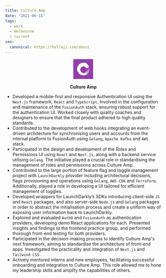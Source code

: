 ```yaml
---
title: Culture Amp
date: "2021-06-15"
tags:
  - work
  - melbourne
  - current
seo:
  canonical: https://hallaji.com/about
---
```


<p align='center'>
  <img src='/stories/cultureamp/cultureamp.png' height='64' />
</p>
<p align='center'>
  <b>Culture Amp</b><br />
</p>

- Developed a mobile-first and responsive Authentication UI using the `Next.js`
  framework, `React` and `TypeScript`. Involved in the configuration and maintenance
  of the `FusionAuth` stack, ensuring robust support for the authentication UI.
  Worked closely with quality coaches and designers to ensure that the final product
  adhered to high quality standards.
- Contributed to the development of web hooks integrating an event-driven
  architecture for synchronising users and accounts from the internal platform to
  FusionAuth using `Golang`, `Apache Kafka` and `AWS` stack.
- Participated in the design and development of the Roles and Permissions UI using
  `React` and `Next.js`, along with a backend service utilising `Golang`. The initiative
  played a crucial role in standardising the management of roles and permissions
  across Culture Amp.
- Contributed to the large portion of feature flag and toggle management project
  with `LaunchDarkly` provider including architectural decisions, flags provisioning
  and operations using `Golang`, `AWS CDK` and `Terraform`. Additionally, played
  a role in developing a UI tailored for efficient management of toggles.
- Developed wrappers for LaunchDarkly’s SDKs introducing client-side `JS` and
  `React` packages, and also server-side `Node.js` and `Golang` packages in order
  to abstract the initialisation process and create a uniform way of exposing user
  information back to LaunchDarkly.
- Explored and evaluated `Auth0` and `FusionAuth` as authentication providers,
  developing demo React applications for each. Presented insights and findings
  to the frontend practice group, and performed thorough front-end testing for
  both providers.
- Participated in the decision-making process to identify Culture Amp's next
  framework, aiming to standardise the architecture of front-end apps. Investigated
  the practicality and integration of `Next.js` and `Tailwind CSS`.
- Actively mentored interns and new employees, facilitating successful onboarding
  and integration to Culture Amp. This role allowed me to hone my leadership
  skills and amplify the capabilities of others.
